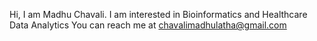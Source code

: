 Hi, I am Madhu Chavali. I am interested in Bioinformatics and Healthcare Data Analytics
You can reach me at chavalimadhulatha@gmail.com
